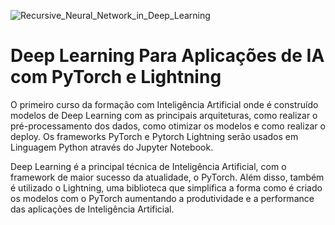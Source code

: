 ![Recursive_Neural_Network_in_Deep_Learning](https://user-images.githubusercontent.com/91103250/231323144-2cba509d-b3eb-46a0-ba02-f2c768480f94.png)

# Deep Learning Para Aplicações de IA com PyTorch e Lightning
O primeiro curso da formação com Inteligência Artificial onde é construído modelos de Deep Learning com as principais arquiteturas, como realizar o pré-processamento dos dados, como otimizar os modelos e como realizar o deploy. Os frameworks PyTorch e Pytorch Lightning serão usados em Linguagem Python através do Jupyter Notebook.

Deep Learning é a principal técnica de Inteligência Artificial, com o framework de maior sucesso da atualidade, o PyTorch. Além disso, também é utilizado o Lightning, uma biblioteca que simplifica a forma como é criado os modelos com o PyTorch aumentando a produtividade e a performance das aplicações de Inteligência Artificial.
